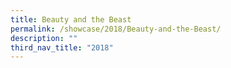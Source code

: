 ```yaml
---
title: Beauty and the Beast
permalink: /showcase/2018/Beauty-and-the-Beast/
description: ""
third_nav_title: "2018"
---
```

